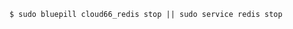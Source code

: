 <!-- usedin: [ _includes/_inlines/Databases/common/database-backup/database-backups_redis.md] -->


```
$ sudo bluepill cloud66_redis stop || sudo service redis stop
```
